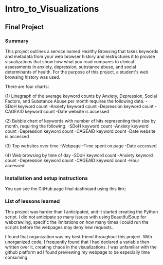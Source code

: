 # Intro_to_Visualizations
## Final Project

### Summary
This project outlines a service named Healthy Browsing that takes keywords and metadata from your web browser history and restructures it to provide visualizations that show how what you read compares to clinical assessments in anxiety, depression, substance abuse, and social determinants of health. For the purpose of this project, a student's web browsing history was used.

There are four charts:

(1) Linegraph of the average keyword counts by Anxiety, Depression, Social Factors, and Substance Abuse per month requires the following data:
 -SDoH keyword count
 -Anxiety keyword count
 -Depression keyword count
 -CAGEAID keyword count
 -Date website is accessed

 (2) Bubble chart of keywords with number of hits representing their size by month, requiring the following: 
 -SDoH keyword count
 -Anxiety keyword count
 -Depression keyword count
 -CAGEAID keyword count
 -Date website is accessed

 (3) Top websites over time
 -Webpage
 -Time spent on page
 -Date accessed

 (4) Web browsing by time of day
  -SDoH keyword count
 -Anxiety keyword count
 -Depression keyword count
 -CAGEAID keyword count
 -Hour accessed

### Installation and setup instructions
 You can see the GitHub page final dashboard using this link:
 
### List of lessons learned
 This project was harder than I anticipated, and it started creating the Python script. I did not  anticipate so many issues with using BeautifulSoup for webcrawling, specific the limitations on how many times I could run the scripts before the webpages may deny new requests. 

 I found that organization was my best friend throughout this project. With unorganized code, I frequently found that I had declared a variable then written over it, creating chaos in the visualizations. I was unfamiliar with the github platform ad I found previewing my webpage to be especially time consuming.
